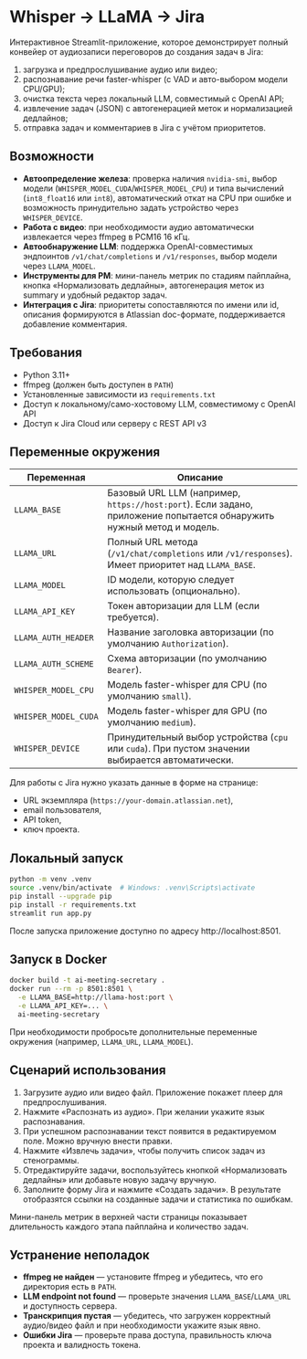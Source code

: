 # Whisper → LLaMA → Jira

Интерактивное Streamlit-приложение, которое демонстрирует полный конвейер от аудиозаписи переговоров до создания задач в Jira:

1. загрузка и предпрослушивание аудио или видео;
2. распознавание речи faster-whisper (с VAD и авто-выбором модели CPU/GPU);
3. очистка текста через локальный LLM, совместимый с OpenAI API;
4. извлечение задач (JSON) с автогенерацией меток и нормализацией дедлайнов;
5. отправка задач и комментариев в Jira с учётом приоритетов.

## Возможности

- **Автоопределение железа**: проверка наличия `nvidia-smi`, выбор модели (`WHISPER_MODEL_CUDA`/`WHISPER_MODEL_CPU`) и типа вычислений (`int8_float16` или `int8`), автоматический откат на CPU при ошибке и возможность принудительно задать устройство через `WHISPER_DEVICE`.
- **Работа с видео**: при необходимости аудио автоматически извлекается через ffmpeg в PCM16 16 кГц.
- **Автообнаружение LLM**: поддержка OpenAI-совместимых эндпоинтов `/v1/chat/completions` и `/v1/responses`, выбор модели через `LLAMA_MODEL`.
- **Инструменты для PM**: мини-панель метрик по стадиям пайплайна, кнопка «Нормализовать дедлайны», автогенерация меток из summary и удобный редактор задач.
- **Интеграция с Jira**: приоритеты сопоставляются по имени или id, описания формируются в Atlassian doc-формате, поддерживается добавление комментария.

## Требования

- Python 3.11+
- ffmpeg (должен быть доступен в `PATH`)
- Установленные зависимости из `requirements.txt`
- Доступ к локальному/само-хостовому LLM, совместимому с OpenAI API
- Доступ к Jira Cloud или серверу с REST API v3

## Переменные окружения

| Переменная | Описание |
| ---------- | -------- |
| `LLAMA_BASE` | Базовый URL LLM (например, `https://host:port`). Если задано, приложение попытается обнаружить нужный метод и модель. |
| `LLAMA_URL` | Полный URL метода (`/v1/chat/completions` или `/v1/responses`). Имеет приоритет над `LLAMA_BASE`. |
| `LLAMA_MODEL` | ID модели, которую следует использовать (опционально). |
| `LLAMA_API_KEY` | Токен авторизации для LLM (если требуется). |
| `LLAMA_AUTH_HEADER` | Название заголовка авторизации (по умолчанию `Authorization`). |
| `LLAMA_AUTH_SCHEME` | Схема авторизации (по умолчанию `Bearer`). |
| `WHISPER_MODEL_CPU` | Модель faster-whisper для CPU (по умолчанию `small`). |
| `WHISPER_MODEL_CUDA` | Модель faster-whisper для GPU (по умолчанию `medium`). |
| `WHISPER_DEVICE` | Принудительный выбор устройства (`cpu` или `cuda`). При пустом значении выбирается автоматически. |

Для работы с Jira нужно указать данные в форме на странице:
- URL экземпляра (`https://your-domain.atlassian.net`),
- email пользователя,
- API token,
- ключ проекта.

## Локальный запуск

```bash
python -m venv .venv
source .venv/bin/activate  # Windows: .venv\Scripts\activate
pip install --upgrade pip
pip install -r requirements.txt
streamlit run app.py
```

После запуска приложение доступно по адресу http://localhost:8501.

## Запуск в Docker

```bash
docker build -t ai-meeting-secretary .
docker run --rm -p 8501:8501 \
  -e LLAMA_BASE=http://llama-host:port \
  -e LLAMA_API_KEY=... \
  ai-meeting-secretary
```

При необходимости пробросьте дополнительные переменные окружения (например, `LLAMA_URL`, `LLAMA_MODEL`).

## Сценарий использования

1. Загрузите аудио или видео файл. Приложение покажет плеер для предпрослушивания.
2. Нажмите «Распознать из аудио». При желании укажите язык распознавания.
3. При успешном распознавании текст появится в редактируемом поле. Можно вручную внести правки.
4. Нажмите «Извлечь задачи», чтобы получить список задач из стенограммы.
5. Отредактируйте задачи, воспользуйтесь кнопкой «Нормализовать дедлайны» или добавьте новую задачу вручную.
6. Заполните форму Jira и нажмите «Создать задачи». В результате отобразятся ссылки на созданные задачи и статистика по ошибкам.

Мини-панель метрик в верхней части страницы показывает длительность каждого этапа пайплайна и количество задач.

## Устранение неполадок

- **ffmpeg не найден** — установите ffmpeg и убедитесь, что его директория есть в `PATH`.
- **LLM endpoint not found** — проверьте значения `LLAMA_BASE`/`LLAMA_URL` и доступность сервера.
- **Транскрипция пустая** — убедитесь, что загружен корректный аудио/видео файл и при необходимости укажите язык явно.
- **Ошибки Jira** — проверьте права доступа, правильность ключа проекта и валидность токена.

